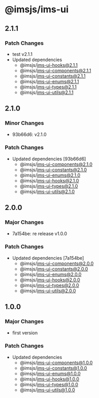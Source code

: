 # @imsjs/ims-ui

## 2.1.1

### Patch Changes

- test v2.1.1
- Updated dependencies
  - @imsjs/ims-ui-hooks@2.1.1
  - @imsjs/ims-ui-components@2.1.1
  - @imsjs/ims-ui-constants@2.1.1
  - @imsjs/ims-ui-enums@2.1.1
  - @imsjs/ims-ui-types@2.1.1
  - @imsjs/ims-ui-utils@2.1.1

## 2.1.0

### Minor Changes

- 93b66d6: v2.1.0

### Patch Changes

- Updated dependencies [93b66d6]
  - @imsjs/ims-ui-components@2.1.0
  - @imsjs/ims-ui-constants@2.1.0
  - @imsjs/ims-ui-enums@2.1.0
  - @imsjs/ims-ui-hooks@2.1.0
  - @imsjs/ims-ui-types@2.1.0
  - @imsjs/ims-ui-utils@2.1.0

## 2.0.0

### Major Changes

- 7a154be: re release v1.0.0

### Patch Changes

- Updated dependencies [7a154be]
  - @imsjs/ims-ui-components@2.0.0
  - @imsjs/ims-ui-constants@2.0.0
  - @imsjs/ims-ui-enums@2.0.0
  - @imsjs/ims-ui-hooks@2.0.0
  - @imsjs/ims-ui-types@2.0.0
  - @imsjs/ims-ui-utils@2.0.0

## 1.0.0

### Major Changes

- first version

### Patch Changes

- Updated dependencies
  - @imsjs/ims-ui-components@1.0.0
  - @imsjs/ims-ui-constants@1.0.0
  - @imsjs/ims-ui-enums@1.0.0
  - @imsjs/ims-ui-hooks@1.0.0
  - @imsjs/ims-ui-types@1.0.0
  - @imsjs/ims-ui-utils@1.0.0
